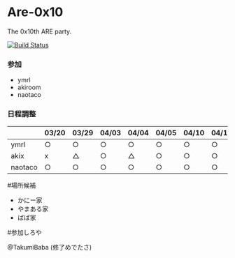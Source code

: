 Are-0x10
========

The 0x10th ARE party.

[![Build Status](https://travis-ci.org/AreKai/Are-0x10.svg)](https://travis-ci.org/AreKai/Are-0x10)

### 参加
- ymrl
- akiroom
- naotaco

### 日程調整

||03/20|03/29|04/03|04/04|04/05|04/10|04/11|04/12|
|---|---|---|---|---|---|---|---|---|
|ymrl|○|○|○|○|○|○|○|○|
|akix|x|△|○|△|○|○|○|○|
|naotaco|○|○|○|○|○|○|○|○|

#場所候補

- かにー家
- やまある家
- ばば家

#参加しろや

@TakumiBaba (修了めでたさ)

